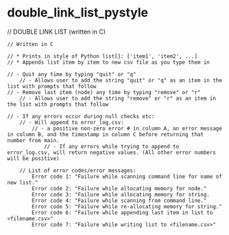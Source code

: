 # double_link_list_pystyle
// DOUBLE LINK LIST (written in C)

    // Written in C
    
    // * Prints in style of Python list[]: ['item1', 'item2', ...]
    // * Appends list item by item to new csv file as you type them in

    // - Quit any time by typing "quit" or "q"
        // - Allows user to add the string "quit" or "q" as an item in the list with prompts that follow
    // - Remove last item (node) any time by typing "remove" or "r"
        // - Allows user to add the string "remove" or "r" as an item in the list with prompts that follow
        
    // - If any errors occur during null checks etc:
        // - Will append to error_log.csv:
            // - a positive non-zero error # in column A, an error message in column B, and the timestamp in column C before returning that number from main.
                // - If any errors while trying to append to error_log.csv, will return negative values. (All other error numbers will be positive)
                
        // List of error codes/error messages:
            Error code 1: "Failure while scanning command line for name of new list."
            Error code 2: "Failure while allocating memory for node."
            Error code 3: "Failure while allocating memory for string.
            Error code 4: "Failure while scanning from command line."
            Error code 5: "Failure while re-allocating memory for string."
            Error code 6: "Failure while appending last item in list to <filename.csv>"
            Error code 7: "Failure while writing list to <filename.csv>"
